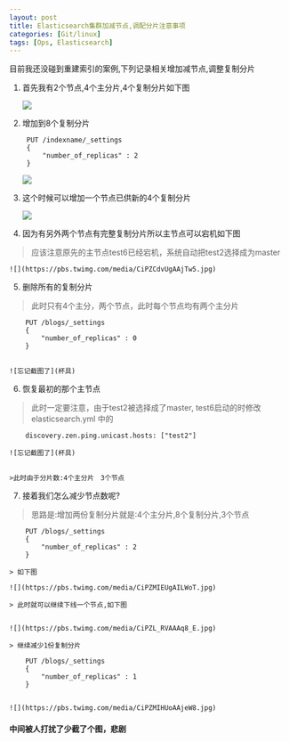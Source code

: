 ```yaml
---
layout: post
title: Elasticsearch集群加减节点,调配分片注意事项
categories: [Git/linux]
tags: [Ops, Elasticsearch]
---
```


目前我还没碰到重建索引的案例,下列记录相关增加减节点,调整复制分片

1. 首先我有2个节点,4个主分片,4个复制分片如下图


    ![](https://pbs.twimg.com/media/CiPZCa2UkAAYZdt.jpg)


2. 增加到8个复制分片


        PUT /indexname/_settings
        {
            "number_of_replicas" : 2
        }


    ![](https://pbs.twimg.com/media/CiPZCa7VEAAchec.jpg)

3. 这个时候可以增加一个节点已供新的4个复制分片


    ![](https://pbs.twimg.com/media/CiPZCa1VEAA7YFr.jpg)
    
   

4. 因为有另外两个节点有完整复制分片所以主节点可以宕机如下图
> 应该注意原先的主节点test6已经宕机，系统自动把test2选择成为master

    ![](https://pbs.twimg.com/media/CiPZCdvUgAAjTw5.jpg)

5. 删除所有的复制分片
>此时只有4个主分，两个节点，此时每个节点均有两个主分片

        PUT /blogs/_settings
        {
            "number_of_replicas" : 0
        }


    ![忘记截图了](杯具)

6. 恢复最初的那个主节点
>此时一定要注意，由于test2被选择成了master, test6启动的时修改elasticsearch.yml 中的

        discovery.zen.ping.unicast.hosts: ["test2"]

    ![忘记截图了](杯具)


    >此时由于分片数:4个主分片　3个节点


7. 接着我们怎么减少节点数呢?
>思路是:增加两份复制分片就是:4个主分片,8个复制分片,3个节点


        PUT /blogs/_settings
        {
            "number_of_replicas" : 2
        }

    > 如下图

    ![](https://pbs.twimg.com/media/CiPZMIEUgAILWoT.jpg)

    > 此时就可以继续下线一个节点,如下图


    ![](https://pbs.twimg.com/media/CiPZL_RVAAAq8_E.jpg)

    > 继续减少1份复制分片

        PUT /blogs/_settings
        {
            "number_of_replicas" : 1
        }


    ![](https://pbs.twimg.com/media/CiPZMIHUoAAjeW8.jpg)


#### 中间被人打扰了少截了个图，悲剧
